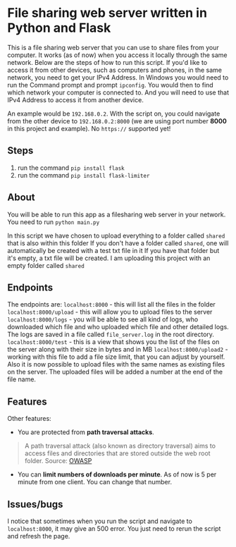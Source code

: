 # File sharing web server written in Python and Flask
This is a file sharing web server that you can use to share files from your computer. It works (as of now) when you access it locally through the same network.
Below are the steps of how to run this script. 
If you'd like to access it from other devices, such as computers and phones, in the same network, you need to get your IPv4 Address.
In Windows you would need to run the Command prompt and prompt `ipconfig`. You would then to find which network your computer is connected to. And you will need to use that IPv4 Address to access it from another device.

An example would be `192.168.0.2`. With the script on, you could navigate from the other device to `192.168.0.2:8000` (we are using port number **8000** in this project and example). No `https://` supported yet!


## Steps
1.  run the command `pip install flask`
2.  run the command `pip install flask-limiter`


## About
You will be able to run this app as a filesharing web server in your network.
You need to run `python main.py`

In this script we have chosen to upload everything to a folder called `shared` that is also within this folder
If you don't have a folder called `shared`, one will automatically be created with a test txt file in it
If you have that folder but it's empty, a txt file will be created. I am uploading this project with an empty folder called `shared`


## Endpoints
The endpoints are:
`localhost:8000` - this will list all the files in the folder
`localhost:8000/upload` - this will allow you to upload files to the server
`localhost:8000/logs` - you will be able to see all kind of logs, who downloaded which file and who uploaded which file and other detailed logs.
The logs are saved in a file called `file_server.log` in the root directory.
`localhost:8000/test` - this is a view that shows you the list of the files on the server along with their size in bytes and in MB
`localhost:8000/upload2` - working with this file to add a file size limit, that you can adjust by yourself. Also it is now possible to upload files with the same names as existing files on the server. The uploaded files will be added a number at the end of the file name.


## Features
Other features:
- You are protected from **path traversal attacks**. 
>A path traversal attack (also known as directory traversal) aims to access files and directories that are stored outside the web root folder.
Source: [OWASP](https://owasp.org/www-community/attacks/Path_Traversal)
- You can **limit numbers of downloads per minute**. As of now is 5 per minute from one client. You can change that number.


## Issues/bugs
I notice that sometimes when you run the script and navigate to `localhost:8000`, it may give an 500 error. You just need to rerun the script and refresh the page.
